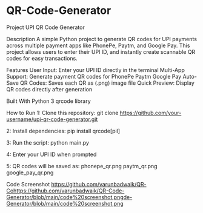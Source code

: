 # QR-Code-Generator

Project 
UPI QR Code Generator

Description
A simple Python project to generate QR codes for UPI payments across multiple payment apps like PhonePe, Paytm, and Google Pay.
This project allows users to enter their UPI ID, and instantly create scannable QR codes for easy transactions.

Features
User Input: Enter your UPI ID directly in the terminal
Multi-App Support: Generate payment QR codes for
  PhonePe
  Paytm
  Google Pay
Auto-Save QR Codes: Saves each QR as (.png) image file
Quick Preview: Display QR codes directly after generation

Built With
Python 3
qrcode library

How to Run
1: Clone this repository:
  git clone https://github.com/your-username/upi-qr-code-generator.git

2: Install dependencies:
  pip install qrcode[pil]

3: Run the script:
  python main.py

4: Enter your UPI ID when prompted

5: QR codes will be saved as:
  phonepe_qr.png
  paytm_qr.png
  google_pay_qr.png

Code Screenshot
https://github.com/varunbadwaik/QR-Cohttps://github.com/varunbadwaik/QR-Code-Generator/blob/main/code%20screenshot.pngde-Generator/blob/main/code%20screenshot.png

